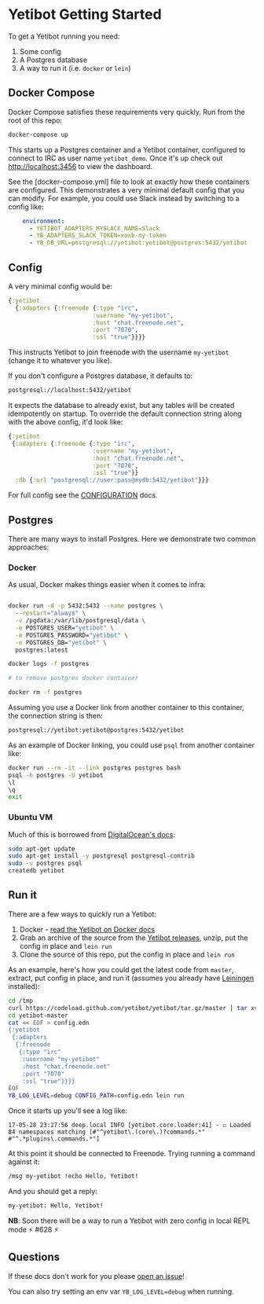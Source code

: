 # Yetibot Getting Started

To get a Yetibot running you need:

1. Some config
1. A Postgres database
1. A way to run it (i.e. `docker` or `lein`)

## Docker Compose

Docker Compose satisfies these requirements very quickly. Run from the root of
this repo:

```bash
docker-compose up
```

This starts up a Postgres container and a Yetibot container, configured to
connect to IRC as user name `yetibot_demo`. Once it's up check out
[http://localhost:3456](http://localhost:3456) to view the dashboard.

See the [docker-compose.yml] file to look at exactly how these containers are
configured. This demonstrates a very minimal default config that you can modify.
For example, you could use Slack instead by switching to a config like:

```yaml
    environment:
      - YETIBOT_ADAPTERS_MYSLACK_NAME=Slack
      - YB_ADAPTERS_SLACK_TOKEN=xoxb-my-token
      - YB_DB_URL=postgresql://yetibot:yetibot@postgres:5432/yetibot
```

## Config

A very minimal config would be:

```clojure
{:yetibot
  {:adapters {:freenode {:type "irc",
                        :username "my-yetibot",
                        :host "chat.freenode.net",
                        :port "7070",
                        :ssl "true"}}}}
```

This instructs Yetibot to join freenode with the username `my-yetibot` (change
it to whatever you like).

If you don't configure a Postgres database, it defaults to:

```bash
postgresql://localhost:5432/yetibot
```

It expects the database to already exist, but any tables will be created
idempotently on startup. To override the default connection string along with
the above config, it'd look like:

```clojure
{:yetibot
 {:adapters {:freenode {:type "irc",
                        :username "my-yetibot",
                        :host "chat.freenode.net",
                        :port "7070",
                        :ssl "true"}}
  :db {:url "postgresql://user:pass@mydb:5432/yetibot"}}}
```

For full config see the
[CONFIGURATION](https://github.com/yetibot/yetibot.core/blob/master/doc/CONFIGURATION.md)
docs.

## Postgres

There are many ways to install Postgres. Here we demonstrate two common
approaches:

### Docker

As usual, Docker makes things easier when it comes to infra:

```bash

docker run -d -p 5432:5432 --name postgres \
  --restart="always" \
  -v /pgdata:/var/lib/postgresql/data \
  -e POSTGRES_USER="yetibot" \
  -e POSTGRES_PASSWORD="yetibot" \
  -e POSTGRES_DB="yetibot" \
  postgres:latest

docker logs -f postgres

# to remove postgres docker container

docker rm -f postgres
```

Assuming you use a Docker link from another container to this container, the
connection string is then:

```bash
postgresql://yetibot:yetibot@postgres:5432/yetibot
```

As an example of Docker linking, you could use `psql` from another container
like:

```bash
docker run --rm -it --link postgres postgres bash
psql -h postgres -U yetibot
\l
\q
exit
```

### Ubuntu VM

Much of this is borrowed from [DigitalOcean's
docs](https://www.digitalocean.com/community/tutorials/how-to-install-and-use-postgresql-on-ubuntu-16-04):

```bash
sudo apt-get update
sudo apt-get install -y postgresql postgresql-contrib
sudo -u postgres psql
createdb yetibot
```

## Run it

There are a few ways to quickly run a Yetibot:

1. Docker - [read the Yetibot on Docker docs](doc/DOCKER.md)
1. Grab an archive of the source from the [Yetibot
   releases](https://github.com/yetibot/yetibot/releases), unzip, put the config
   in place and `lein run`
1. Clone the source of this repo, put the config in place and `lein run`

As an example, here's how you could get the latest code from `master`, extract,
put config in place, and run it (assumes you already have
[Leiningen](https://github.com/technomancy/leiningen) installed):

```bash
cd /tmp
curl https://codeload.github.com/yetibot/yetibot/tar.gz/master | tar xvz
cd yetibot-master
cat << EOF > config.edn
{:yetibot
 {:adapters
  {:freenode
   {:type "irc"
    :username "my-yetibot"
    :host "chat.freenode.net"
    :port "7070"
    :ssl "true"}}}}
EOF
YB_LOG_LEVEL=debug CONFIG_PATH=config.edn lein run
```

Once it starts up you'll see a log like:

```
17-05-28 23:27:56 deep.local INFO [yetibot.core.loader:41] - ☑ Loaded 84 namespaces matching [#"^yetibot\.(core\.)?commands.*" #"^.*plugins\.commands.*"]
```

At this point it should be connected to Freenode. Trying running a command
against it:

```bash
/msg my-yetibot !echo Hello, Yetibot!
```

And you should get a reply:

```bash
my-yetibot: Hello, Yetibot!
```

**NB**: Soon there will be a way to run a Yetibot with zero config in local REPL
mode :zap: #628 :zap:

## Questions

If these docs don't work for you please [open an
issue](https://github.com/yetibot/yetibot/issues/new)!

You can also try setting an env var `YB_LOG_LEVEL=debug` when running.
